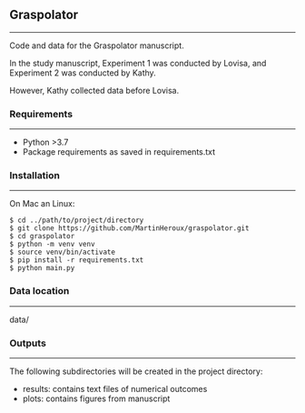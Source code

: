 ## Graspolator 
***
Code and data for the Graspolator manuscript.

In the study manuscript, Experiment 1 was conducted by Lovisa, and Experiment 2 was conducted by Kathy.

However, Kathy collected data before Lovisa. 

### Requirements
***
- Python >3.7
- Package requirements as saved in requirements.txt

### Installation
***
On Mac an Linux:

```
$ cd ../path/to/project/directory
$ git clone https://github.com/MartinHeroux/graspolator.git
$ cd graspolator
$ python -m venv venv
$ source venv/bin/activate 
$ pip install -r requirements.txt
$ python main.py
```

### Data location
***
data/

### Outputs
***
The following subdirectories will be created in the project directory:

* results: contains text files of numerical outcomes
* plots: contains figures from manuscript